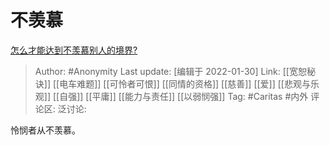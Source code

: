 # 不羡慕
[怎么才能达到不羡慕别人的境界?](https://www.zhihu.com/question/473057846/answer/2015663219)

> Author: #Anonymity
> Last update: [编辑于 2022-01-30]
> Link: [[宽恕秘诀]] [[电车难题]] [[可怜者可恨]] [[同情的资格]] [[慈善]] [[爱]] [[悲观与乐观]] [[自强]] [[平庸]] [[能力与责任]] [[以弱悯强]]
> Tag: #Caritas #内外
> 评论区:
> 泛讨论:

怜悯者从不羡慕。
